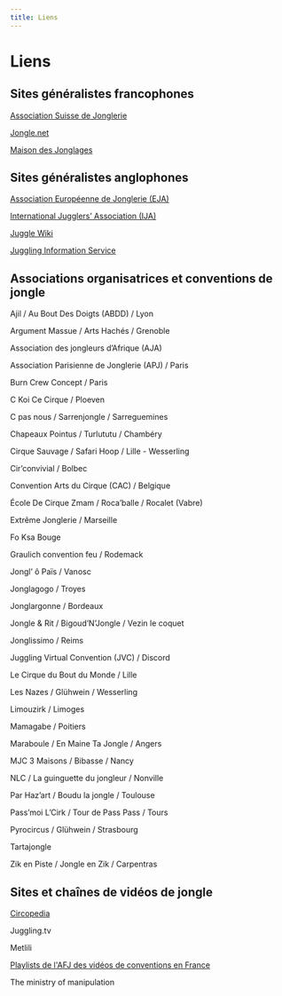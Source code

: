 ```yaml
---
title: Liens
---
```


# Liens

## Sites généralistes francophones

[Association Suisse de Jonglerie](http://www.juggling.ch/index_fr.html)

[Jongle.net](http://www.jongle.net/)

[Maison des Jonglages](http://maisondesjonglages.fr/fr)

## Sites généralistes anglophones

[Association Européenne de Jonglerie (EJA)](https://www.eja.net/)

[International Jugglers’ Association (IJA)](https://www.juggle.org/)

[Juggle Wiki](https://juggle.fandom.com/wiki/Juggle_Wiki)

[Juggling Information Service](http://www.juggling.org/)

## Associations organisatrices et conventions de jongle
Ajil / Au Bout Des Doigts (ABDD) / Lyon

Argument Massue / Arts Hachés / Grenoble

Association des jongleurs d’Afrique (AJA)

Association Parisienne de Jonglerie (APJ) / Paris

Burn Crew Concept / Paris

C Koi Ce Cirque / Ploeven

C pas nous / Sarrenjongle / Sarreguemines

Chapeaux Pointus / Turlututu / Chambéry

Cirque Sauvage / Safari Hoop / Lille - Wesserling

Cir’convivial / Bolbec

Convention Arts du Cirque (CAC) / Belgique

École De Cirque Zmam / Roca’balle / Rocalet (Vabre)

Extrême Jonglerie / Marseille

Fo Ksa Bouge

Graulich convention feu / Rodemack

Jongl’ ô Païs / Vanosc

Jonglagogo / Troyes

Jonglargonne / Bordeaux

Jongle & Rit / Bigoud’N’Jongle / Vezin le coquet

Jonglissimo / Reims

Juggling Virtual Convention (JVC) / Discord

Le Cirque du Bout du Monde / Lille

Les Nazes / Glühwein / Wesserling

Limouzirk / Limoges

Mamagabe / Poitiers

Maraboule / En Maine Ta Jongle / Angers

MJC 3 Maisons / Bibasse / Nancy

NLC / La guinguette du jongleur / Nonville

Par Haz’art / Boudu la jongle / Toulouse

Pass’moi L’Cirk / Tour de Pass Pass / Tours

Pyrocircus / Glühwein / Strasbourg

Tartajongle

Zik en Piste / Jongle en Zik / Carpentras

## Sites et chaînes de vidéos de jongle

[Circopedia](http://www.circopedia.org/Main_Page)

Juggling.tv

Metlili

[Playlists de l'AFJ des vidéos de conventions en France](https://www.youtube.com/channel/UCEkbPHK3n9M3o4SQFYA99bA/playlists)

The ministry of manipulation

